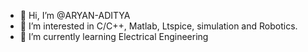 - 👋 Hi, I’m @ARYAN-ADITYA
- 👀 I’m interested in C/C++, Matlab, Ltspice, simulation and Robotics.
- 🌱 I’m currently learning Electrical Engineering

<!---
ARYAN-ADITYA/ARYAN-ADITYA is a ✨ special ✨ repository because its `README.md` (this file) appears on your GitHub profile.
You can click the Preview link to take a look at your changes.
--->
